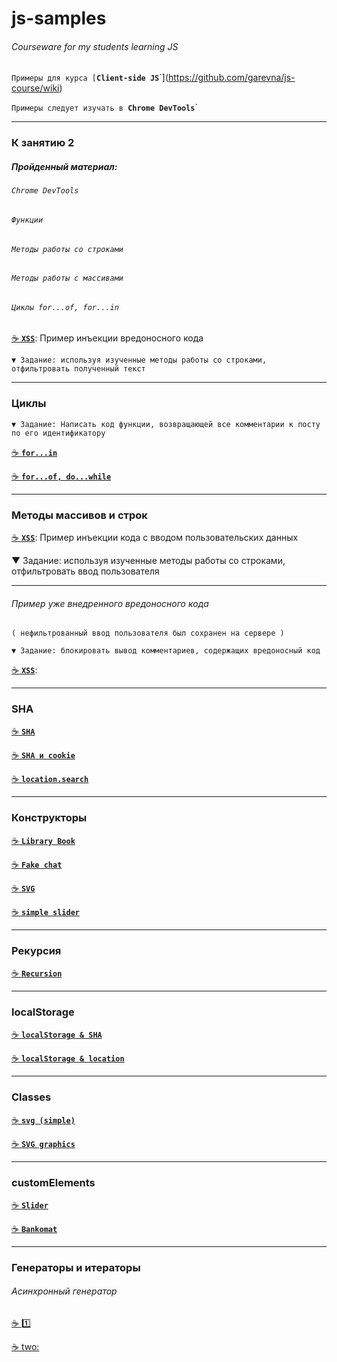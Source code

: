 # js-samples

###### Courseware for my students learning JS

`Примеры для курса [`**`Client-side JS`**`](https://github.com/garevna/js-course/wiki)

`Примеры следует изучать в `**`Chrome DevTools`**`

***

### К занятию 2

##### Пройденный материал:

###### `Chrome DevTools`
###### `Функции`
###### `Методы работы со строками`
###### `Методы работы с массивами`
###### `Циклы for...of, for...in`

[:coffee: **`XSS`**](https://garevna.github.io/js-samples/#01): Пример инъекции вредоносного кода

`▼ Задание: используя изученные методы работы со строками, отфильтровать полученный текст`

***

### Циклы

`▼ Задание: Написать код функции, возвращающей все комментарии к посту по его идентификатору`

[:coffee: **`for...in`**](https://garevna.github.io/js-samples/#02)

[:coffee: **`for...of, do...while`**](https://garevna.github.io/js-samples/#05)

***

### Методы массивов и строк

[:coffee: **`XSS`**](https://garevna.github.io/js-samples/#03): Пример инъекции кода с вводом пользовательских данных

▼ Задание: используя изученные методы работы со строками, отфильтровать ввод пользователя

***

###### Пример уже внедренного вредоносного кода

`( нефильтрованный ввод пользователя был сохранен на сервере )`

`▼ Задание: блокировать вывод комментариев, содержащих вредоносный код`

[:coffee: **`XSS`**](https://garevna.github.io/js-samples/#04):

***

### SHA

[:coffee: **`SHA`**](https://garevna.github.io/js-samples/#07)

[:coffee: **`SHA и cookie`**](https://garevna.github.io/js-samples/#09)


[](https://garevna.github.io/js-samples/#08)


[:coffee: **`location.search`**](https://garevna.github.io/js-samples/#11)

***

### Конструкторы

[:coffee: **`Library Book`**](https://garevna.github.io/js-samples/#10)

[:coffee: **`Fake chat`**](https://garevna.github.io/js-samples/#12)

[:coffee: **`SVG`**](https://garevna.github.io/js-samples/#14)

[:coffee: **`simple slider`**](https://garevna.github.io/js-samples/#17)

***

### Рекурсия

[:coffee: **`Recursion`**](https://garevna.github.io/js-samples/#13)


***

### localStorage

[:coffee: **`localStorage & SHA`**](https://garevna.github.io/js-samples/#15)

[:coffee: **`localStorage & location`**](https://garevna.github.io/js-samples/#16)

***

### Classes

[:coffee: **`svg (simple)`**](https://garevna.github.io/js-samples/#18)

[:coffee: **`SVG graphics`**](https://garevna.github.io/js-samples/#06)

***

### customElements

[:coffee: **`Slider`**](https://garevna.github.io/js-samples/#19)

[:coffee: **`Bankomat`**](https://garevna.github.io/js-samples/#20)

***

### Генераторы и итераторы

###### Асинхронный генератор

[:coffee: :one:](https://garevna.github.io/js-samples/#23)

[:coffee: two:](https://garevna.github.io/js-samples/#22)
